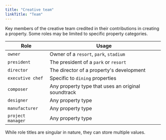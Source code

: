 ```yaml
---
title: "Creative team"
linkTitle: "Team"
---
```


Key members of the creative team credited in their contributions in creating a property. Some roles may be limited to specific property categories.

| Role             | Usage	                                        |
| -------------    | ---------------------------------------------- |
| `owner`     	   | Owner of a `resort`, `park`, `stadium`         |
| `president`      | The president of a `park` or `resort`  		|
| `director` 	   | The director of a property's development      	|
| `executive chef` | Specific to `dining` properties     			|
| `composer`       | Any property type that uses an original soundtrack          |
| `designer`       | Any property type              				|
| `manufacturer`   | Any property type            					|
| `project manager`  | Any property type             			 	|


While role titles are singular in nature, they can store multiple values.